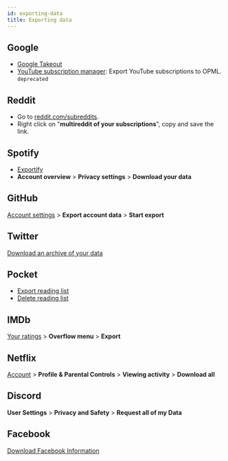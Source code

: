 ```yaml
---
id: exporting-data
title: Exporting data
---
```


## Google

- [Google Takeout](https://takeout.google.com/)
- [YouTube subscription manager](https://youtube.com/subscription_manager): Export YouTube subscriptions to OPML. `deprecated`

## Reddit

- Go to [reddit.com/subreddits](https://reddit.com/subreddits).
- Right click on "**multireddit of your subscriptions**", copy and save the link.

## Spotify

- [Exportify](https://watsonbox.github.io/exportify/)
- **Account overview** > **Privacy settings** > **Download your data**

## GitHub

[Account settings](https://github.com/settings/admin) > **Export account data** > **Start export**

## Twitter

[Download an archive of your data](https://twitter.com/settings/download_your_data)

## Pocket

- [Export reading list](https://getpocket.com/export)
- [Delete reading list](https://getpocket.com/privacy_clear/)

## IMDb

[Your ratings](https://imdb.com/list/ratings) > **Overflow menu** > **Export**

## Netflix

[Account](https://www.netflix.com/YourAccount) > **Profile & Parental Controls** > **Viewing activity** > **Download all**

## Discord

**User Settings** > **Privacy and Safety** > **Request all of my Data**

## Facebook

[Download Facebook Information](https://www.facebook.com/dyi/)

